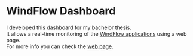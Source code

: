 # WindFlow Dashboard 
I developed this dashboard for my bachelor thesis.  
It allows a real-time monitoring of the [WindFlow applications](https://github.com/ParaGroup/WindFlow) using a web page.  
For more info you can check the [web page](https://paragroup.github.io/WindFlow/dashboard.html).